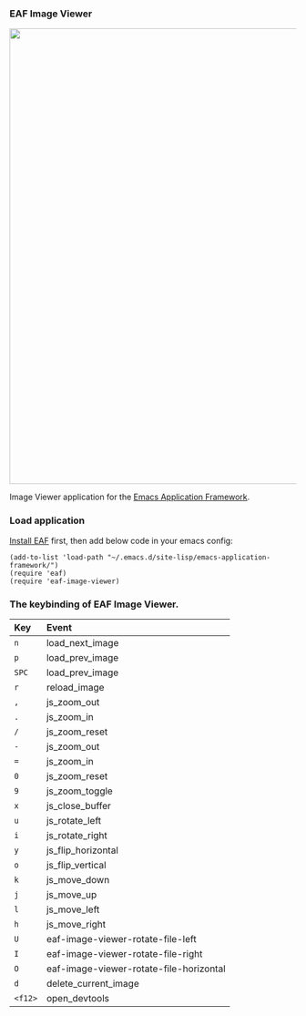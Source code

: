 ### EAF Image Viewer
<p align="center">
  <img width="800" src="./screenshot.png">
</p>

Image Viewer application for the [Emacs Application Framework](https://github.com/emacs-eaf/emacs-application-framework).

### Load application
[Install EAF](https://github.com/emacs-eaf/emacs-application-framework#install) first, then add below code in your emacs config:

```Elisp
(add-to-list 'load-path "~/.emacs.d/site-lisp/emacs-application-framework/")
(require 'eaf)
(require 'eaf-image-viewer)
```

### The keybinding of EAF Image Viewer.

| Key   | Event   |
| :---- | :------ |
| `n` | load_next_image |
| `p` | load_prev_image |
| `SPC` | load_prev_image |
| `r` | reload_image |
| `,` | js_zoom_out |
| `.` | js_zoom_in |
| `/` | js_zoom_reset |
| `-` | js_zoom_out |
| `=` | js_zoom_in |
| `0` | js_zoom_reset |
| `9` | js_zoom_toggle |
| `x` | js_close_buffer |
| `u` | js_rotate_left |
| `i` | js_rotate_right |
| `y` | js_flip_horizontal |
| `o` | js_flip_vertical |
| `k` | js_move_down |
| `j` | js_move_up |
| `l` | js_move_left |
| `h` | js_move_right |
| `U` | eaf-image-viewer-rotate-file-left |
| `I` | eaf-image-viewer-rotate-file-right |
| `O` | eaf-image-viewer-rotate-file-horizontal |
| `d` | delete_current_image |
| `<f12>` | open_devtools |

